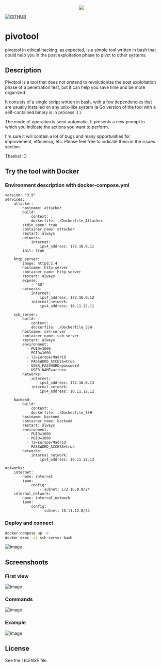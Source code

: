 <p align="center">
  <img src="https://user-images.githubusercontent.com/44441475/170471324-f1abdddd-6331-46d3-a0b6-39dc5efd13f7.png">
</p>

[![GITHUB](https://img.shields.io/badge/GitHub-100000?style=for-the-badge&logo=github&logoColor=white)](https://github.com/artuyero)

# pivotool

pivotool in ethical hacking, as expected, is a simple tool written in bash that could help you in the post exploitation phase to pivot to other systems. 

## Description

Pivotool is a tool that does not pretend to revolutionize the post exploitation phase of a penetration test, but it can help you save time and be more organized.

It consists of a single script written in bash, with a few dependencies that are usually installed on any unix-like system (a Go version of the tool with a self-contained binary is in process :) ).

The mode of operation is semi-automatic. It presents a new prompt in which you indicate the actions you want to perform.

I'm sure it will contain a lot of bugs and many opportunities for improvement, efficiency, etc. Please feel free to indicate them in the issues section.

Thanks! :D

## Try the tool with Docker

### Environment description with docker-compose.yml

```docker
version: "3.9"
services:
    attacker:
        hostname: attacker
        build:
            context: .
            dockerfile: ./Dockerfile_Attacker
        stdin_open: true
        container_name: attacker
        restart: always 
        networks:
            internet:
                ipv4_address: 172.16.0.11
        init: true

    http_server:
        image: httpd:2.4
        hostname: http-server
        container_name: http-server
        restart: always
        expose:
            - "80"
        networks:
            internet:
                ipv4_address: 172.16.0.12
            internal_network:
                ipv4_address: 10.11.12.11

    ssh_server:
        build:
            context: .
            dockerfile: ./Dockerfile_SSH
        hostname: ssh-server
        container_name: ssh-server
        restart: always
        environment:
          - PUID=1000
          - PGID=1000
          - TZ=Europe/Madrid
          - PASSWORD_ACCESS=true
          - USER_PASSWORD=password
          - USER_NAME=arturo
        networks:
            internet:
                ipv4_address: 172.16.0.13
            internal_network:
                ipv4_address: 10.11.12.12

    backend:
        build:
            context: .
            dockerfile: ./Dockerfile_SSH
        hostname: backend
        container_name: backend
        restart: always
        environment:
          - PUID=1000
          - PGID=1000
          - TZ=Europe/Madrid
          - PASSWORD_ACCESS=true
        networks:
            internal_network:
                ipv4_address: 10.11.12.13

networks:
    internet:
        name: internet
        ipam:
            config:
                - subnet: 172.16.0.0/24
    internal_network:
        name: internal_network
        ipam:
            config:
                - subnet: 10.11.12.0/24 
```

### Deploy and connect
```sh
docker compose up -d
docker exec -it ssh-server bash
```

![image](https://user-images.githubusercontent.com/44441475/170476989-3a292bc7-ffba-47cd-a79a-8208e4d9cb1a.png)

## Screenshoots
### First view
![image](https://user-images.githubusercontent.com/44441475/170474046-3a3671a0-4df0-4476-ab42-6601bcf675f7.png)

### Commands
![image](https://user-images.githubusercontent.com/44441475/170473897-fe55ba50-1eb3-41c3-b154-90a7f3501ea1.png)

### Example
![image](https://user-images.githubusercontent.com/44441475/170481526-878492db-0c7d-4a29-8b90-cf6ebd099351.png)

## License

See the *LICENSE* file.
